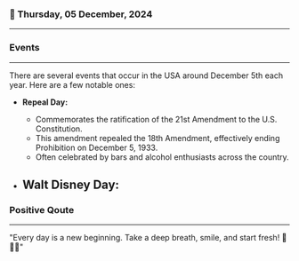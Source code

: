 ### 📅 Thursday, 05 December, 2024
------
### Events
------
There are several events that occur in the USA around December 5th each year. Here are a few notable ones:

- **Repeal Day:** 
  - Commemorates the ratification of the 21st Amendment to the U.S. Constitution.
  - This amendment repealed the 18th Amendment, effectively ending Prohibition on December 5, 1933.
  - Often celebrated by bars and alcohol enthusiasts across the country.

- **Walt Disney Day:**
  -
### Positive Qoute
------
"Every day is a new beginning. Take a deep breath, smile, and start fresh! 🌅😊✨"
